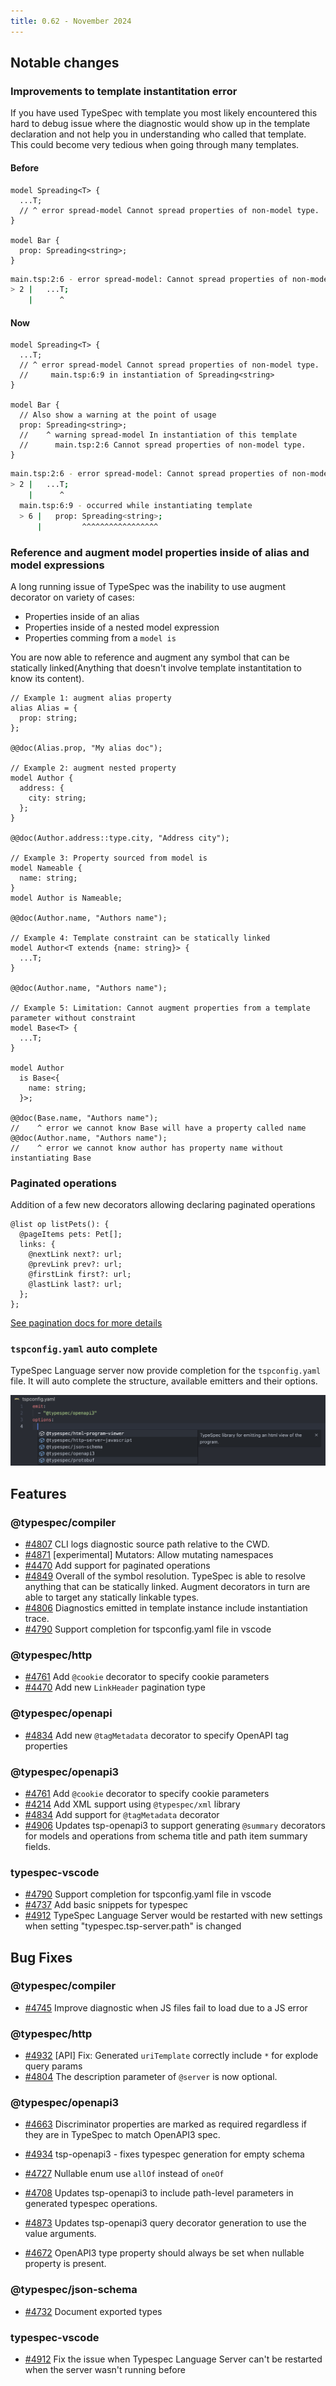 ```yaml
---
title: 0.62 - November 2024
---
```


## Notable changes

### Improvements to template instantitation error

If you have used TypeSpec with template you most likely encountered this hard to debug issue where the diagnostic would show up in the template declaration and not help you in understanding who called that template. This could become very tedious when going through many templates.

#### Before

```tsp title=main.tsp
model Spreading<T> {
  ...T;
  // ^ error spread-model Cannot spread properties of non-model type.
}

model Bar {
  prop: Spreading<string>;
}
```

```bash title="Tsp error output"
main.tsp:2:6 - error spread-model: Cannot spread properties of non-model type.
> 2 |   ...T;
    |      ^
```

#### Now

```tsp title=main.tsp
model Spreading<T> {
  ...T;
  // ^ error spread-model Cannot spread properties of non-model type.
  //     main.tsp:6:9 in instantiation of Spreading<string>
}

model Bar {
  // Also show a warning at the point of usage
  prop: Spreading<string>;
  //    ^ warning spread-model In instantiation of this template
  //      main.tsp:2:6 Cannot spread properties of non-model type.
}
```

```bash title="Tsp error output"
main.tsp:2:6 - error spread-model: Cannot spread properties of non-model type.
> 2 |   ...T;
    |      ^
  main.tsp:6:9 - occurred while instantiating template
  > 6 |   prop: Spreading<string>;
      |         ^^^^^^^^^^^^^^^^^
```

### Reference and augment model properties inside of alias and model expressions

A long running issue of TypeSpec was the inability to use augment decorator on variety of cases:

- Properties inside of an alias
- Properties inside of a nested model expression
- Properties comming from a `model is`

You are now able to reference and augment any symbol that can be statically linked(Anything that doesn't involve template instantitation to know its content).

```tsp
// Example 1: augment alias property
alias Alias = {
  prop: string;
};

@@doc(Alias.prop, "My alias doc");

// Example 2: augment nested property
model Author {
  address: {
    city: string;
  };
}

@@doc(Author.address::type.city, "Address city");

// Example 3: Property sourced from model is
model Nameable {
  name: string;
}
model Author is Nameable;

@@doc(Author.name, "Authors name");

// Example 4: Template constraint can be statically linked
model Author<T extends {name: string}> {
  ...T;
}

@@doc(Author.name, "Authors name");

// Example 5: Limitation: Cannot augment properties from a template parameter without constraint
model Base<T> {
  ...T;
}

model Author
  is Base<{
    name: string;
  }>;

@@doc(Base.name, "Authors name");
//    ^ error we cannot know Base will have a property called name
@@doc(Author.name, "Authors name");
//    ^ error we cannot know author has property name without instantiating Base
```

### Paginated operations

Addition of a few new decorators allowing declaring paginated operations

```tsp
@list op listPets(): {
  @pageItems pets: Pet[];
  links: {
    @nextLink next?: url;
    @prevLink prev?: url;
    @firstLink first?: url;
    @lastLink last?: url;
  };
};
```

[See pagination docs for more details](/docs/standard-library/pagination/)

### `tspconfig.yaml` auto complete

TypeSpec Language server now provide completion for the `tspconfig.yaml` file. It will auto complete the structure, available emitters and their options.

![](./images/tspconfig-completion.png)

## Features

### @typespec/compiler

- [#4807](https://github.com/microsoft/typespec/pull/4807) CLI logs diagnostic source path relative to the CWD.
- [#4871](https://github.com/microsoft/typespec/pull/4871) [experimental] Mutators: Allow mutating namespaces
- [#4470](https://github.com/microsoft/typespec/pull/4470) Add support for paginated operations
- [#4849](https://github.com/microsoft/typespec/pull/4849) Overall of the symbol resolution. TypeSpec is able to resolve anything that can be statically linked. Augment decorators in turn are able to target any statically linkable types.
- [#4806](https://github.com/microsoft/typespec/pull/4806) Diagnostics emitted in template instance include instantiation trace.
- [#4790](https://github.com/microsoft/typespec/pull/4790) Support completion for tspconfig.yaml file in vscode

### @typespec/http

- [#4761](https://github.com/microsoft/typespec/pull/4761) Add `@cookie` decorator to specify cookie parameters
- [#4470](https://github.com/microsoft/typespec/pull/4470) Add new `LinkHeader` pagination type

### @typespec/openapi

- [#4834](https://github.com/microsoft/typespec/pull/4834) Add new `@tagMetadata` decorator to specify OpenAPI tag properties

### @typespec/openapi3

- [#4761](https://github.com/microsoft/typespec/pull/4761) Add `@cookie` decorator to specify cookie parameters
- [#4214](https://github.com/microsoft/typespec/pull/4214) Add XML support using `@typespec/xml` library
- [#4834](https://github.com/microsoft/typespec/pull/4834) Add support for `@tagMetadata` decorator
- [#4906](https://github.com/microsoft/typespec/pull/4906) Updates tsp-openapi3 to support generating `@summary` decorators for models and operations from schema title and path item summary fields.

### typespec-vscode

- [#4790](https://github.com/microsoft/typespec/pull/4790) Support completion for tspconfig.yaml file in vscode
- [#4737](https://github.com/microsoft/typespec/pull/4737) Add basic snippets for typespec
- [#4912](https://github.com/microsoft/typespec/pull/4912) TypeSpec Language Server would be restarted with new settings when setting "typespec.tsp-server.path" is changed

## Bug Fixes

### @typespec/compiler

- [#4745](https://github.com/microsoft/typespec/pull/4745) Improve diagnostic when JS files fail to load due to a JS error

### @typespec/http

- [#4932](https://github.com/microsoft/typespec/pull/4932) [API] Fix: Generated `uriTemplate` correctly include `*` for explode query params
- [#4804](https://github.com/microsoft/typespec/pull/4804) The description parameter of `@server` is now optional.

### @typespec/openapi3

- [#4663](https://github.com/microsoft/typespec/pull/4663) Discriminator properties are marked as required regardless if they are in TypeSpec to match OpenAPI3 spec.
- [#4934](https://github.com/microsoft/typespec/pull/4934) tsp-openapi3 - fixes typespec generation for empty schema
- [#4727](https://github.com/microsoft/typespec/pull/4727) Nullable enum use `allOf` instead of `oneOf`
- [#4708](https://github.com/microsoft/typespec/pull/4708) Updates tsp-openapi3 to include path-level parameters in generated typespec operations.
- [#4873](https://github.com/microsoft/typespec/pull/4873) Updates tsp-openapi3 query decorator generation to use the value arguments.

- [#4672](https://github.com/microsoft/typespec/pull/4672) OpenAPI3 type property should always be set when nullable property is present.

### @typespec/json-schema

- [#4732](https://github.com/microsoft/typespec/pull/4732) Document exported types

### typespec-vscode

- [#4912](https://github.com/microsoft/typespec/pull/4912) Fix the issue when Typespec Language Server can't be restarted when the server wasn't running before
